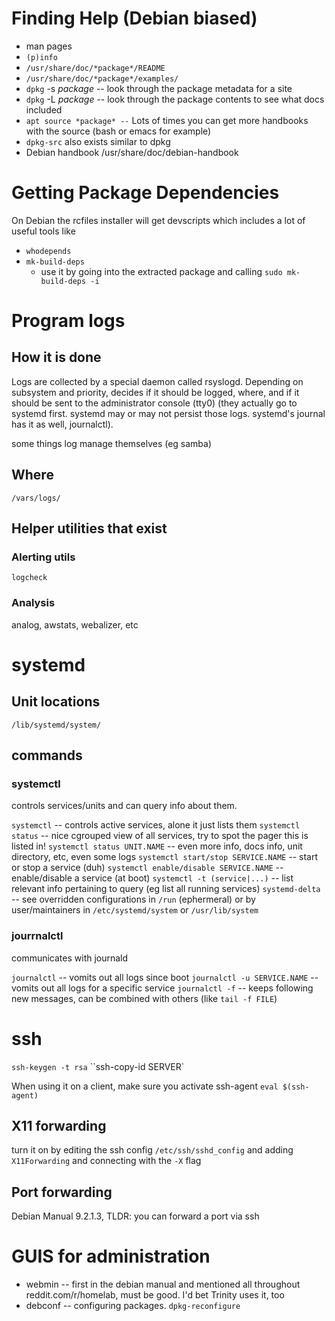 # Finding Help (Debian biased)
* man pages
* `(p)info`
* `/usr/share/doc/*package*/README`
* `/usr/share/doc/*package*/examples/`
* `dpkg` -s *package* -- look through the package metadata for a site
* `dpkg` -L *package* -- look through the package contents to see what docs included
* `apt source *package* --` Lots of times you can get more handbooks with the source (bash or emacs for example)
* `dpkg-src` also exists similar to dpkg
* Debian handbook /usr/share/doc/debian-handbook

# Getting Package Dependencies
On Debian the rcfiles installer will get devscripts which includes a lot of useful tools like
* `whodepends`
* `mk-build-deps`
    - use it by going into the extracted package and calling `sudo mk-build-deps -i`

# Program logs

## How it is done
Logs are collected by a special daemon called rsyslogd.
Depending on subsystem and priority, decides if it should be logged, where, and if it should be sent to the administrator console (tty0)
(they actually go to systemd first.  systemd may or may not persist those logs. systemd's journal has it as well, journalctl).

some things log manage themselves (eg samba)

## Where
`/vars/logs/`

## Helper utilities that exist

### Alerting utils
`logcheck`

### Analysis
analog, awstats, webalizer, etc

# systemd

## Unit locations
`/lib/systemd/system/`

## commands

### systemctl
controls services/units and can query info about them.

`systemctl` -- controls active services, alone it just lists them
`systemctl status` -- nice cgrouped view of all services, try to spot the pager this is listed in!
`systemctl status UNIT.NAME` -- even more info, docs info, unit directory, etc, even some logs
`systemctl start/stop SERVICE.NAME` -- start or stop a service (duh)
`systemctl enable/disable SERVICE.NAME` -- enable/disable a service (at boot)
`systemctl -t (service|...)` -- list relevant info pertaining to query (eg list all running services)
`systemd-delta` -- see overridden configurations in `/run` (ephermeral) or by user/maintainers in `/etc/systemd/system` or `/usr/lib/system`

### jourrnalctl
communicates with journald

`journalctl` -- vomits out all logs since boot
`journalctl -u SERVICE.NAME` -- vomits out all logs for a specific service
`journalctl -f` -- keeps following new messages, can be combined with others (like `tail -f FILE`)

# ssh
`ssh-keygen -t rsa`
``ssh-copy-id SERVER`

When using it on a client, make sure you activate ssh-agent
`eval $(ssh-agent)`

## X11 forwarding
turn it on by editing the ssh config
`/etc/ssh/sshd_config`
and adding
`X11Forwarding`
and connecting with the `-X` flag

## Port forwarding
Debian Manual 9.2.1.3, TLDR: you can forward a port via ssh

# GUIS for administration
* webmin -- first in the debian manual and mentioned all throughout reddit.com/r/homelab, must be good.  I'd bet Trinity uses it, too
* debconf -- configuring packages.  `dpkg-reconfigure`
